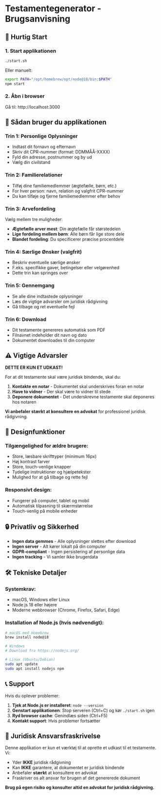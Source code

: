 # Testamentegenerator - Brugsanvisning

## 🚀 Hurtig Start

### 1. Start applikationen
```bash
./start.sh
```

Eller manuelt:
```bash
export PATH="/opt/homebrew/opt/node@18/bin:$PATH"
npm start
```

### 2. Åbn i browser
Gå til: http://localhost:3000

## 📱 Sådan bruger du applikationen

### Trin 1: Personlige Oplysninger
- Indtast dit fornavn og efternavn
- Skriv dit CPR-nummer (format: DDMMÅÅ-XXXX)
- Fyld din adresse, postnummer og by ud
- Vælg din civilstand

### Trin 2: Familierelationer
- Tilføj dine familiemedlemmer (ægtefælle, børn, etc.)
- For hver person: navn, relation og valgfrit CPR-nummer
- Du kan tilføje og fjerne familiemedlemmer efter behov

### Trin 3: Arvefordeling
Vælg mellem tre muligheder:
- **Ægtefælle arver mest**: Din ægtefælle får størstedelen
- **Lige fordeling mellem børn**: Alle børn får lige store dele
- **Blandet fordeling**: Du specificerer præcise procentdele

### Trin 4: Særlige Ønsker (valgfrit)
- Beskriv eventuelle særlige ønsker
- F.eks. specifikke gaver, betingelser eller velgørenhed
- Dette trin kan springes over

### Trin 5: Gennemgang
- Se alle dine indtastede oplysninger
- Læs de vigtige advarsler om juridisk rådgivning
- Gå tilbage og ret eventuelle fejl

### Trin 6: Download
- Dit testamente genereres automatisk som PDF
- Filnavnet indeholder dit navn og dato
- Dokumentet downloades til din computer

## ⚠️ Vigtige Advarsler

**DETTE ER KUN ET UDKAST!**

For at dit testamente skal være juridisk bindende, skal du:

1. **Kontakte en notar** - Dokumentet skal underskrives foran en notar
2. **Have to vidner** - Der skal være to vidner til stede
3. **Deponere dokumentet** - Det underskrevne testamente skal deponeres hos notaren

**Vi anbefaler stærkt at konsultere en advokat** for professionel juridisk rådgivning.

## 🎨 Designfunktioner

### Tilgængelighed for ældre brugere:
- Store, læsbare skrifttyper (minimum 16px)
- Høj kontrast farver
- Store, touch-venlige knapper
- Tydelige instruktioner og hjælpetekster
- Mulighed for at gå tilbage og rette fejl

### Responsivt design:
- Fungerer på computer, tablet og mobil
- Automatisk tilpasning til skærmstørrelse
- Touch-venlig på mobile enheder

## 🔒 Privatliv og Sikkerhed

- **Ingen data gemmes** - Alle oplysninger slettes efter download
- **Ingen server** - Alt kører lokalt på din computer
- **GDPR-compliant** - Ingen persistering af personlige data
- **Ingen tracking** - Vi samler ikke brugerdata

## 🛠️ Tekniske Detaljer

### Systemkrav:
- macOS, Windows eller Linux
- Node.js 18 eller højere
- Moderne webbrowser (Chrome, Firefox, Safari, Edge)

### Installation af Node.js (hvis nødvendigt):
```bash
# macOS med Homebrew
brew install node@18

# Windows
# Download fra https://nodejs.org/

# Linux (Ubuntu/Debian)
sudo apt update
sudo apt install nodejs npm
```

## 📞 Support

Hvis du oplever problemer:

1. **Tjek at Node.js er installeret**: `node --version`
2. **Genstart applikationen**: Stop serveren (Ctrl+C) og kør `./start.sh` igen
3. **Ryd browser cache**: Genindlæs siden (Ctrl+F5)
4. **Kontakt support**: Hvis problemer fortsætter

## 📄 Juridisk Ansvarsfraskrivelse

Denne applikation er kun et værktøj til at oprette et udkast til et testamente. Vi:

- Yder **IKKE** juridisk rådgivning
- Kan **IKKE** garantere, at dokumentet er juridisk bindende
- Anbefaler **stærkt** at konsultere en advokat
- Fraskriver os alt ansvar for brugen af det genererede dokument

**Brug på egen risiko og konsulter altid en advokat for juridisk rådgivning.**
